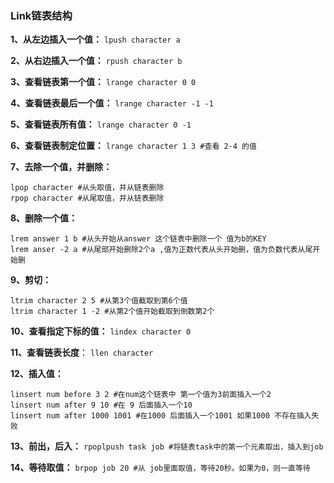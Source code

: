 ### Link链表结构

**1、从左边插入一个值：** `lpush character a`

**2、从右边插入一个值：** `rpush character b`

**3、查看链表第一个值：** `lrange character 0 0`

**4、查看链表最后一个值：** `lrange character -1 -1`

**5、查看链表所有值：**	`lrange character 0 -1`

**6、查看链表制定位置：** `lrange character 1 3 #查看 2-4 的值`

**7、去除一个值，并删除：**	

    lpop character #从头取值，并从链表删除
    rpop character #从尾取值，并从链表删除

**8、删除一个值：**	

    lrem answer 1 b #从头开始从answer 这个链表中删除一个 值为b的KEY
    lrem anser -2 a #从尾部开始删除2个a ,值为正数代表从头开始删，值为负数代表从尾开始删

**9、剪切：**
	
    ltrim character 2 5 #从第3个值截取到第6个值
    ltrim character 1 -2 #从第2个值开始截取到倒数第2个

**10、查看指定下标的值：** `lindex character 0`

**11、查看链表长度**：	`llen character`

**12、插入值：**	

    linsert num before 3 2 #在num这个链表中 第一个值为3前面插入一个2
    linsert num after 9 10 #在 9 后面插入一个10
    linsert num after 1000 1001 #在1000 后面插入一个1001 如果1000 不存在插入失败

**13、前出，后入：**	`rpoplpush task job #将链表task中的第一个元素取出，插入到job`

**14、等待取值：**	`brpop job 20 #从 job里面取值，等待20秒。如果为0，则一直等待`